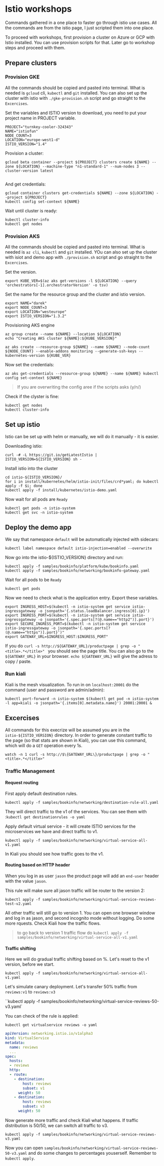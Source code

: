 # Istio workshops

Commands gathered in a one place to faster go through istio use cases. All the commands are from the istio page, I just scripted them into one place. 

To proceed with workshops, first provision a cluster on Azure or GCP with Istio installed. You can use provision scripts for that. Later go to workshop steps and proceed with them.

## Prepare clusters 

### Provision GKE

All the commands should be copied and pasted into terminal.
What is needed is `gcloud` cli,  `kubectl` and `git` installed. 
You can also set up the cluster with istio with `./gke-provision.sh` script and go straight to the `Excercises`.

Set the variables and ISTIO version to download, you need to put your project name in PROJECT variable.

```
PROJECT="turnkey-cooler-324343"
NAME="istiofun"
NODE_COUNT=3
LOCATION="europe-west1-d"
ISTIO_VERSION="1.4"
```

Provision a cluster:

```
gcloud beta container --project ${PROJECT} clusters create ${NAME} --zone ${LOCATION} --machine-type "n1-standard-1" --num-nodes 3 --cluster-version latest


```

And get credentials:

```
gcloud container clusters get-credentials ${NAME} --zone ${LOCATION} --project ${PROJECT}
kubectl config set-context ${NAME}
```

Wait until cluster is ready:

```
kubectl cluster-info
kubectl get nodes
```

### Provision AKS

All the commands should be copied and pasted into terminal. 
What is needed is `az cli`,  `kubectl` and `git` installed. 
YOu can also set up the cluster with isiot and demo app with `./provision.sh` script and go straight to the `Excercises`.

Set the version. 

`export KUBE_VER=$(az aks get-versions -l ${LOCATION} --query 'orchestrators[-1].orchestratorVersion' -o tsv)`

Set the name for the resource group and the cluster and istio version.

```
export NAME="darek"
export NODE_COUNT=3
export LOCATION="westeurope"
export ISTIO_VERSION="1.3.2"
```

Provisioning AKS engine

```
az group create --name ${NAME} --location ${LOCATION} 
echo "Creating AKS cluster ${NAME}:${KUBE_VERSION}"

az aks create --resource-group ${NAME} --name ${NAME} --node-count ${NODE_COUNT} --enable-addons monitoring --generate-ssh-keys --kubernetes-version ${KUBE_VER}
```

Now set the credentials:

`az aks get-credentials --resource-group ${NAME} --name ${NAME}
kubectl config set-context ${NAME}`

> If you are overwriting the config aree if the scripts asks (y/n/)

Check if the clyster is fine:

```
kubectl get nodes
kubectl cluster-info
```

## Set up istio

Istio can be set up with helm or manually, we will do it manually - it is easier.

Downloading istio:

```
curl -# -L https://git.io/getLatestIstio | ISTIO_VERSION=${ISTIO_VERSION} sh -
```

Install istio into the cluster

```
cd istio-${ISTIO_VERSION}/
for i in install/kubernetes/helm/istio-init/files/crd*yaml; do kubectl apply -f $i; done
kubectl apply -f install/kubernetes/istio-demo.yaml
```

Now wait for all pods are `Ready`

```
kubectl get pods -n istio-system
kubectl get svc -n istio-system
```

## Deploy the demo app 


We say that namespace `default` will be automatically injected with sidecars:

```
kubectl label namespace default istio-injection=enabled --overwrite
```

Now go into the istio-${ISTIO_VERSION} directory and run:
```
kubectl apply -f samples/bookinfo/platform/kube/bookinfo.yaml
kubectl apply -f samples/bookinfo/networking/bookinfo-gateway.yaml
```
Wait for all pods to be `Ready`

`kubectl get pods`

Now we need to check what is the application entry. Export these variables. 

```
export INGRESS_HOST=$(kubectl -n istio-system get service istio-ingressgateway -o jsonpath='{.status.loadBalancer.ingress[0].ip}')
export INGRESS_PORT=$(kubectl -n istio-system get service istio-ingressgateway -o jsonpath='{.spec.ports[?(@.name=="http2")].port}')
export SECURE_INGRESS_PORT=$(kubectl -n istio-system get service istio-ingressgateway -o jsonpath='{.spec.ports[?(@.name=="https")].port}')"
export GATEWAY_URL=$INGRESS_HOST:$INGRESS_PORT"
```

If you do `curl -s http://${GATEWAY_URL}/productpage | grep -o "<title>.*</title>" ` you should see the page title. You can also go to the `${GATEWAY_URL}` in your browser. `echo ${GATEWAY_URL}` will give the adress to copy / paste.

### Run kiali

Kiali is the mesh visualization. To run in on `localhost:20001` do the command (user and password are admin/admin):

`kubectl port-forward -n istio-system $(kubectl get pod -n istio-system -l app=kiali -o jsonpath='{.items[0].metadata.name}') 20001:20001 &`

## Excercises

All commands for this execrize will be assumed you are in the `istio-${ISTIO_VERSION}` directory. In order to generate constant traffic to the page (so that stats are shown in Kiali), you can use this command, which will do a `GET` operation every 1s.

`watch -n 1 curl -s http://$\{GATEWAY_URL\}/productpage | grep -o "<title>.*</title>"` 

### Traffic Management 

#### Request routing

First apply default destination rules. 

`kubectl apply -f samples/bookinfo/networking/destination-rule-all.yaml` 

They will direct traffic to the v1 of the services. You can see them with :`kubectl get destinationrules -o yaml`

Apply default virtual service - it will create ISTIO services for the microservices we have and direct traffic to v1.

`kubectl apply -f samples/bookinfo/networking/virtual-service-all-v1.yaml`

In Kiali you should see how traffic goes to the v1. 

#### Routing based on HTTP header

When you log in as user `jason` the product page will add an `end-user` header with the value `jason`. 

This rule will make sure all jason traffic will be router to the version 2:

`kubectl apply -f samples/bookinfo/networking/virtual-service-reviews-test-v2.yaml` 

All other traffic will still go to version 1. You can open one browser window and log in as jason, and second incognito mode without logging. Do some more rquests. Check Kiali how the traffic flows.

> to go back to version 1 traffic flow do `kubectl apply -f samples/bookinfo/networking/virtual-service-all-v1.yaml`

#### Traffic shifting

Here we will do gradual traffic shifting based on %. Let's reset to the v1 version, before we start.

`kubectl apply -f samples/bookinfo/networking/virtual-service-all-v1.yaml`


Let's simulate canary deployment. Let's transfer 50% traffic from `reviews:v1` to `reviews:v3` 

``kubectl apply -f samples/bookinfo/networking/virtual-service-reviews-50-v3.yaml`


You can check of the rule is applied:

`kubectl get virtualservice reviews -o yaml` 

```yaml
apiVersion: networking.istio.io/v1alpha3
kind: VirtualService
metadata:
  name: reviews
  ...
spec:
  hosts:
  - reviews
  http:
  - route:
    - destination:
        host: reviews
        subset: v1
      weight: 50
    - destination:
        host: reviews
        subset: v3
      weight: 50
```

Now generate more traffic and check Kiali what happens. If traffic distribution is 50/50, we can switch all traffic to v3.

`kubectl apply -f samples/bookinfo/networking/virtual-service-reviews-v3.yaml`

 Now you can open `samples/bookinfo/networking/virtual-service-reviews-50-v3.yaml` and do some changes to percentages youserself. Remember to `kubectl apply`. 

